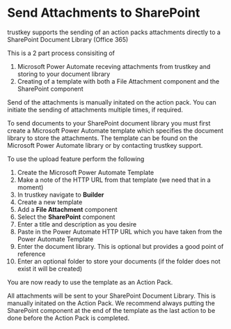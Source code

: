 # Send Attachments to SharePoint

trustkey supports the sending of an action packs attachments directly to a SharePoint Document Library (Office 365)

This is a 2 part process consisiting of

1. Microsoft Power Automate receving attachments from trustkey and storing to your document library
2. Creating of a template with both a File Attachment component and the SharePoint component


Send of the attachments is manually initated on the action pack. You can initiate the sending of attachments multiple times, if required.


To send documents to your SharePoint document library you must first create a Microsoft Power Automate template which specifies the document library to store the attachments.  The template can be found on the Microsoft Power Automate library or by contacting trustkey support.

To use the upload feature perform the following

1. Create the Microsoft Power Automate Template
2. Make a note of the HTTP URL from that template  (we need that in a moment)
3. In trustkey navigate to **Builder**
4. Create a new template
5. Add a **File Attachment** component
6. Select the **SharePoint** component
7. Enter a title and description as you desire
8. Paste in the Power Automate HTTP URL which you have taken from the Power Automate Template
9. Enter the document library.  This is optional but provides a good point of reference
10. Enter an optional folder to store your documents  (if the folder does not exist it will be created)


You are now ready to use the template as an Action Pack.

All attachments will be sent to your SharePoint Document Library.  This is manually initated on the Action Pack. We recommend always putting the SharePoint component at the end of the template as the last action to be done before the Action Pack is completed.

